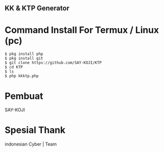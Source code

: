 ## KK & KTP Generator
# Command Install For Termux / Linux (pc)
```
$ pkg install php
$ pkg install git
$ git clone https://github.com/SAY-KOJI/KTP
$ cd KTP
$ ls
$ php kkktp.php
```
# Pembuat
SAY-KOJI  

# Spesial Thank
indonesian Cyber | Team
